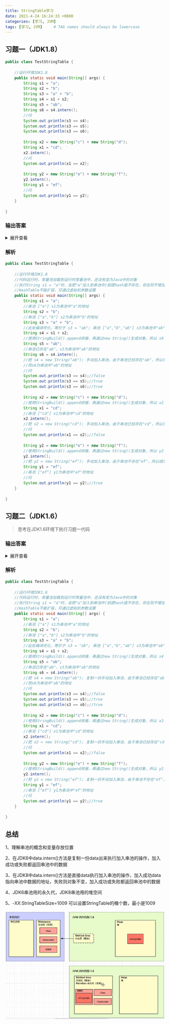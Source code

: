 ```yaml
---
title: StringTable学习
date: 2021-4-24 16:24:33 +0800
categories: [学习, JVM]
tags: [学习, JVM]     # TAG names should always be lowercase
---
```


## 习题一（JDK1.8）

```java
public class TestStringTable {

    //运行环境JDK1.8
    public static void main(String[] args) {
        String s1 = "a";
        String s2 = "b";
        String s3 = "a" + "b";
        String s4 = s1 + s2;
        String s5 = "ab";
        String s6 = s4.intern();
        //问
        System.out.println(s3 == s4);
        System.out.println(s3 == s5);
        System.out.println(s3 == s6);

        String x2 = new String("c") + new String("d");
        String x1 = "cd";
        x2.intern();
        //问
        System.out.println(x1 == x2);

        String y2 = new String("e") + new String("f");
        y2.intern();
        String y1 = "ef";
        //问
        System.out.println(y1 == y2);
    }

}
```

### 输出答案

<details>
    <summary>展开查看</summary>
    <code>
        false<br/>
        true<br/>
        true<br/>
        false<br/>
        true
    </code>
</details>

### 解析
```java
public class TestStringTable {

    //运行环境JDK1.8
    //代码运行时，常量池加载到运行时常量池中，还没有变为Java中的对象
    //执行String s1 = "a"时，会把"a"加入到串池中(前提hash值不存在，存在则不增加)
    //HashTable不能扩容，可通过虚拟机参数设置
    public static void main(String[] args) {
        String s1 = "a";
        //串池 ["a"] s1为串池中"a"的地址
        String s2 = "b";
        //串池 ["a","b"] s2为串池中"b"的地址
        String s3 = "a" + "b";
        //此处编译优化，等价于 s3 = "ab"; 串池 ["a","b","ab"] s3为串池中"ab"的地址
        String s4 = s1 + s2;
        //使用StringBuild().append拼接，再通过new String()生成对象，所以 s4 = new String("ab");
        String s5 = "ab";
        //串池已存在"ab"，s3为串池中"ab"的地址
        String s6 = s4.intern();
        //把 s4 = new String("ab"); 手动加入串池，由于串池已经存在"ab"，所以失败，s4 = new String("ab");
        //而s6为串池中"ab"的地址
        //问
        System.out.println(s3 == s4);//false
        System.out.println(s3 == s5);//true
        System.out.println(s3 == s6);//true

        String x2 = new String("c") + new String("d");
        //使用StringBuild().append拼接，再通过new String()生成对象，所以 x2 = new String("cd");
        String x1 = "cd";
        //串池 ["cd"] x1为串池中"cd"的地址
        x2.intern();
        //把 x2 = new String("cd"); 手动加入串池，由于串池已经存在"cd"，所以失败，x2 = new String("cd");
        //问
        System.out.println(x1 == x2);//false

        String y2 = new String("e") + new String("f");
        //使用StringBuild().append拼接，再通过new String()生成对象，所以 y2 = new String("ef");
        y2.intern();
        //把 y2 = new String("ef"); 手动加入串池，由于串池不存在"ef"，所以成功，串池 ["ef"]，y2为串池中"ef"的地址;
        String y1 = "ef";
        //串池 ["ef"] y1为串池中"ef"的地址
        //问
        System.out.println(y1 == y2);//true
    }

}
```

## 习题二（JDK1.6）

>思考在JDK1.6环境下执行习题一代码

### 输出答案

<details>
    <summary>展开查看</summary>
    <code>
        false<br/>
        true<br/>
        true<br/>
        false<br/>
        false
    </code>
</details>

### 解析
```java
public class TestStringTable {

    //运行环境JDK1.6
    //代码运行时，常量池加载到运行时常量池中，还没有变为Java中的对象
    //执行String s1 = "a"时，会把"a"加入到串池中(前提hash值不存在，存在则不增加)
    //HashTable不能扩容，可通过虚拟机参数设置
    public static void main(String[] args) {
        String s1 = "a";
        //串池 ["a"] s1为串池中"a"的地址
        String s2 = "b";
        //串池 ["a","b"] s2为串池中"b"的地址
        String s3 = "a" + "b";
        //此处编译优化，等价于 s3 = "ab"; 串池 ["a","b","ab"] s3为串池中"ab"的地址
        String s4 = s1 + s2;
        //使用StringBuild().append拼接，再通过new String()生成对象，所以 s4 = new String("ab");
        String s5 = "ab";
        //串池已存在"ab"，s3为串池中"ab"的地址
        String s6 = s4.intern();
        //把 s4 = new String("ab"); 复制一份手动加入串池，由于串池已经存在"ab"，所以失败，s4 = new String("ab");
        //而s6为串池中"ab"的地址
        //问
        System.out.println(s3 == s4);//false
        System.out.println(s3 == s5);//true
        System.out.println(s3 == s6);//true

        String x2 = new String("c") + new String("d");
        //使用StringBuild().append拼接，再通过new String()生成对象，所以 x2 = new String("cd");
        String x1 = "cd";
        //串池 ["cd"] x1为串池中"cd"的地址
        x2.intern();
        //把 x2 = new String("cd"); 复制一份手动加入串池，由于串池已经存在"cd"，所以失败，x2 = new String("cd");
        //问
        System.out.println(x1 == x2);//false

        String y2 = new String("e") + new String("f");
        //使用StringBuild().append拼接，再通过new String()生成对象，所以 y2 = new String("ef");
        y2.intern();
        //把 y2 = new String("ef"); 复制一份手动加入串池，由于串池不存在"ef"，所以成功，串池 ["ef"]，y2 = new String("cd");
        String y1 = "ef";
        //串池 ["ef"] y1为串池中"ef"的地址
        //问
        System.out.println(y1 == y2);//true
    }

}
```

## 总结

1、理解串池的概念和变量存放位置

2、在JDK6中data.intern()方法是复制一份data出来执行加入串池的操作，加入成功或失败都返回串池中的数据

3、在JDK8中data.intern()方法是直接data执行加入串池的操作，加入成功data指向串池中数据的地址，失败则对象不变，加入成功或失败都返回串池中的数据

4、JDK6串池用的永久代，JDK8串池用的堆空间

5、-XX:StringTableSize=1009 可以设置StringTable的桶个数，最小是1009

![JVM内存结构](/postImg/StringTable_1.jpg)

